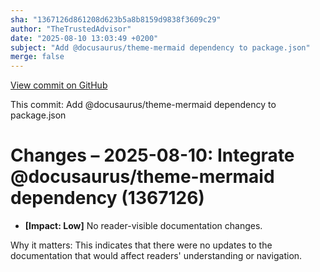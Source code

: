 ```yaml
---
sha: "1367126d861208d623b5a8b8159d9838f3609c29"
author: "TheTrustedAdvisor"
date: "2025-08-10 13:03:49 +0200"
subject: "Add @docusaurus/theme-mermaid dependency to package.json"
merge: false
---
```


[View commit on GitHub](https://github.com/TheTrustedAdvisor/FabricAdoptionFramework/commit/1367126d861208d623b5a8b8159d9838f3609c29)

This commit: Add @docusaurus/theme-mermaid dependency to package.json

# Changes – 2025-08-10: Integrate @docusaurus/theme-mermaid dependency (1367126)

- **[Impact: Low]** No reader-visible documentation changes.

Why it matters: This indicates that there were no updates to the documentation that would affect readers' understanding or navigation.
